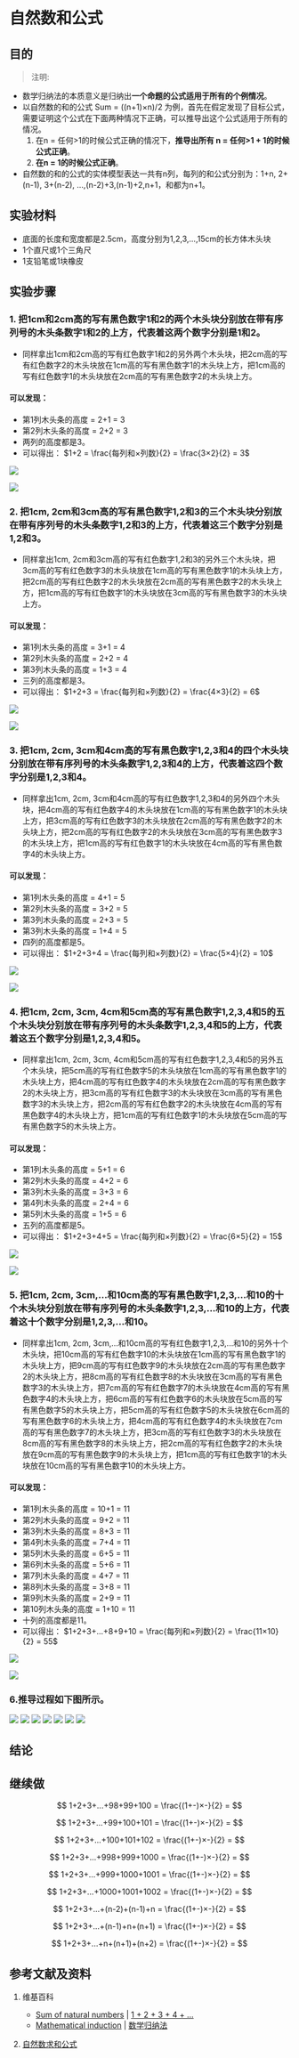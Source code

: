 # 自然数和公式

## 目的

> 注明:
>  
- 数学归纳法的本质意义是归纳出**一个命题的公式适用于所有的个例情况**。
- 以自然数的和的公式 Sum = ((n+1)×n)/2 为例，首先在假定发现了目标公式，需要证明这个公式在下面两种情况下正确，可以推导出这个公式适用于所有的情况。
	1. 在n = 任何>1的时候公式正确的情况下，**推导出所有 n = 任何>1 + 1的时候公式正确**。
	2. **在n = 1的时候公式正确**。
- 自然数的和的公式的实体模型表达一共有n列，每列的和公式分别为：1+n, 2+(n-1), 3+(n-2), ...,(n-2)+3,(n-1)+2,n+1，和都为n+1。

## 实验材料

- 底面的长度和宽度都是2.5cm，高度分别为1,2,3,...,15cm的长方体木头块
- 1个直尺或1个三角尺
- 1支铅笔或1块橡皮

## 实验步骤

### 1. 把1cm和2cm高的写有黑色数字1和2的两个木头块分别放在带有序列号的木头条数字1和2的上方，代表着这两个数字分别是1和2。

- 同样拿出1cm和2cm高的写有红色数字1和2的另外两个木头块，把2cm高的写有红色数字2的木头块放在1cm高的写有黑色数字1的木头块上方，把1cm高的写有红色数字1的木头块放在2cm高的写有黑色数字2的木头块上方。

#### 可以发现：

- 第1列木头条的高度 = 2+1 = 3
- 第2列木头条的高度 = 2+2 = 3
- 两列的高度都是3。
- 可以得出： $1+2 = \frac{每列和×列数}{2} = \frac{3×2}{2} = 3$

![](/images/数系/数学归纳法/自然数和公式/1a1.jpg)

![](/images/数系/数学归纳法/自然数和公式/1a2.jpg)

### 2. 把1cm, 2cm和3cm高的写有黑色数字1,2和3的三个木头块分别放在带有序列号的木头条数字1,2和3的上方，代表着这三个数字分别是1,2和3。

- 同样拿出1cm, 2cm和3cm高的写有红色数字1,2和3的另外三个木头块，把3cm高的写有红色数字3的木头块放在1cm高的写有黑色数字1的木头块上方，把2cm高的写有红色数字2的木头块放在2cm高的写有黑色数字2的木头块上方，把1cm高的写有红色数字1的木头块放在3cm高的写有黑色数字3的木头块上方。

#### 可以发现：

- 第1列木头条的高度 = 3+1 = 4
- 第2列木头条的高度 = 2+2 = 4
- 第3列木头条的高度 = 1+3 = 4
- 三列的高度都是3。
- 可以得出： $1+2+3 = \frac{每列和×列数}{2} = \frac{4×3}{2} = 6$

![](/images/数系/数学归纳法/自然数和公式/2a1.jpg)

![](/images/数系/数学归纳法/自然数和公式/2a2.jpg)

### 3. 把1cm, 2cm, 3cm和4cm高的写有黑色数字1,2,3和4的四个木头块分别放在带有序列号的木头条数字1,2,3和4的上方，代表着这四个数字分别是1,2,3和4。

- 同样拿出1cm, 2cm, 3cm和4cm高的写有红色数字1,2,3和4的另外四个木头块，把4cm高的写有红色数字4的木头块放在1cm高的写有黑色数字1的木头块上方，把3cm高的写有红色数字3的木头块放在2cm高的写有黑色数字2的木头块上方，把2cm高的写有红色数字2的木头块放在3cm高的写有黑色数字3的木头块上方，把1cm高的写有红色数字1的木头块放在4cm高的写有黑色数字4的木头块上方。

#### 可以发现：

- 第1列木头条的高度 = 4+1 = 5
- 第2列木头条的高度 = 3+2 = 5
- 第3列木头条的高度 = 2+3 = 5
- 第3列木头条的高度 = 1+4 = 5
- 四列的高度都是5。
- 可以得出： $1+2+3+4 = \frac{每列和×列数}{2} = \frac{5×4}{2} = 10$

![](/images/数系/数学归纳法/自然数和公式/3a1.jpg)

![](/images/数系/数学归纳法/自然数和公式/3a2.jpg)

### 4. 把1cm, 2cm, 3cm, 4cm和5cm高的写有黑色数字1,2,3,4和5的五个木头块分别放在带有序列号的木头条数字1,2,3,4和5的上方，代表着这五个数字分别是1,2,3,4和5。

- 同样拿出1cm, 2cm, 3cm, 4cm和5cm高的写有红色数字1,2,3,4和5的另外五个木头块，把5cm高的写有红色数字5的木头块放在1cm高的写有黑色数字1的木头块上方，把4cm高的写有红色数字4的木头块放在2cm高的写有黑色数字2的木头块上方，把3cm高的写有红色数字3的木头块放在3cm高的写有黑色数字3的木头块上方，把2cm高的写有红色数字2的木头块放在4cm高的写有黑色数字4的木头块上方，把1cm高的写有红色数字1的木头块放在5cm高的写有黑色数字5的木头块上方。

#### 可以发现：

- 第1列木头条的高度 = 5+1 = 6
- 第2列木头条的高度 = 4+2 = 6
- 第3列木头条的高度 = 3+3 = 6
- 第4列木头条的高度 = 2+4 = 6
- 第5列木头条的高度 = 1+5 = 6
- 五列的高度都是5。
- 可以得出： $1+2+3+4+5 = \frac{每列和×列数}{2} = \frac{6×5}{2} = 15$

![](/images/数系/数学归纳法/自然数和公式/4a1.jpg)

![](/images/数系/数学归纳法/自然数和公式/4a2.jpg)

### 5. 把1cm, 2cm, 3cm,...和10cm高的写有黑色数字1,2,3,...和10的十个木头块分别放在带有序列号的木头条数字1,2,3,...和10的上方，代表着这十个数字分别是1,2,3,...和10。

- 同样拿出1cm, 2cm, 3cm,...和10cm高的写有红色数字1,2,3,...和10的另外十个木头块，把10cm高的写有红色数字10的木头块放在1cm高的写有黑色数字1的木头块上方，把9cm高的写有红色数字9的木头块放在2cm高的写有黑色数字2的木头块上方，把8cm高的写有红色数字8的木头块放在3cm高的写有黑色数字3的木头块上方，把7cm高的写有红色数字7的木头块放在4cm高的写有黑色数字4的木头块上方，把6cm高的写有红色数字6的木头块放在5cm高的写有黑色数字5的木头块上方，把5cm高的写有红色数字5的木头块放在6cm高的写有黑色数字6的木头块上方，把4cm高的写有红色数字4的木头块放在7cm高的写有黑色数字7的木头块上方，把3cm高的写有红色数字3的木头块放在8cm高的写有黑色数字8的木头块上方，把2cm高的写有红色数字2的木头块放在9cm高的写有黑色数字9的木头块上方，把1cm高的写有红色数字1的木头块放在10cm高的写有黑色数字10的木头块上方。

#### 可以发现：

- 第1列木头条的高度 = 10+1 = 11
- 第2列木头条的高度 = 9+2 = 11
- 第3列木头条的高度 = 8+3 = 11
- 第4列木头条的高度 = 7+4 = 11
- 第5列木头条的高度 = 6+5 = 11
- 第6列木头条的高度 = 5+6 = 11
- 第7列木头条的高度 = 4+7 = 11
- 第8列木头条的高度 = 3+8 = 11
- 第9列木头条的高度 = 2+9 = 11
- 第10列木头条的高度 = 1+10 = 11
- 十列的高度都是11。
- 可以得出： $1+2+3+...+8+9+10 = \frac{每列和×列数}{2} = \frac{11×10}{2} = 55$

![](/images/数系/数学归纳法/自然数和公式/5a1.jpg)

![](/images/数系/数学归纳法/自然数和公式/5a2.jpg)

### 6.推导过程如下图所示。

![](/images/数系/数学归纳法/自然数和公式/6a1.jpg)
![](/images/数系/数学归纳法/自然数和公式/6a2.jpg)
![](/images/数系/数学归纳法/自然数和公式/6a3.jpg)
![](/images/数系/数学归纳法/自然数和公式/6a4.jpg)
![](/images/数系/数学归纳法/自然数和公式/6a5.jpg)
![](/images/数系/数学归纳法/自然数和公式/6a6.jpg)
![](/images/数系/数学归纳法/自然数和公式/6a7.jpg)

## 结论

## 继续做

$$ 1+2+3+...+98+99+100 = \frac{(1+-)×-}{2} = $$

$$ 1+2+3+...+99+100+101 = \frac{(1+-)×-}{2} = $$

$$ 1+2+3+...+100+101+102 = \frac{(1+-)×-}{2} = $$

$$ 1+2+3+...+998+999+1000 = \frac{(1+-)×-}{2} = $$

$$ 1+2+3+...+999+1000+1001 = \frac{(1+-)×-}{2} = $$

$$ 1+2+3+...+1000+1001+1002 = \frac{(1+-)×-}{2} = $$

$$ 1+2+3+...+(n-2)+(n-1)+n = \frac{(1+-)×-}{2} = $$

$$ 1+2+3+...+(n-1)+n+(n+1) = \frac{(1+-)×-}{2} = $$

$$ 1+2+3+...+n+(n+1)+(n+2) = \frac{(1+-)×-}{2} = $$

## 参考文献及资料

1. 维基百科
	- [Sum of natural numbers](https://en.wikipedia.org/wiki/1_%2B_2_%2B_3_%2B_4_%2B_%E2%8B%AF) | [1 + 2 + 3 + 4 + …](https://zh.wikipedia.org/wiki/1_%2B_2_%2B_3_%2B_4_%2B_%E2%80%A6) 
	- [Mathematical induction](https://en.wikipedia.org/wiki/Mathematical_induction) | [数学归纳法](https://zh.wikipedia.org/wiki/数学归纳法) 

2. [自然数求和公式](https://baike.baidu.com/item/%E8%87%AA%E7%84%B6%E6%95%B0%E6%B1%82%E5%92%8C%E5%85%AC%E5%BC%8F/1574897)
